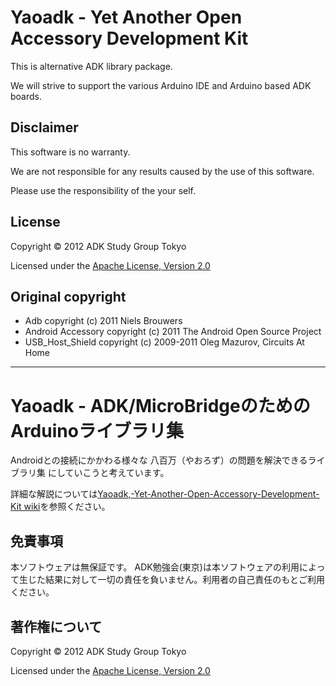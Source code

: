 Yaoadk - Yet Another Open Accessory Development Kit
===================================================

This is alternative ADK library package.

We will strive to support the various Arduino IDE and Arduino based ADK boards.

Disclaimer
----------
This software is no warranty.

We are not responsible for any results caused by the use of this software.

Please use the responsibility of the your self.

License
-------
Copyright &copy; 2012 ADK Study Group Tokyo

Licensed under the [Apache License, Version 2.0][Apache]

Original copyright
------------------
+ Adb copyright (c) 2011 Niels Brouwers
+ Android Accessory copyright (c) 2011 The Android Open Source Project
+ USB_Host_Shield copyright (c) 2009-2011 Oleg Mazurov, Circuits At Home


-----------------------------------------------------------------

Yaoadk - ADK/MicroBridgeのためのArduinoライブラリ集
====================================================

Androidとの接続にかかわる様々な 八百万（やおろず）の問題を解決できるライブラリ集 にしていこうと考えています。

詳細な解説については[Yaoadk,-Yet-Another-Open-Accessory-Development-Kit wiki][wiki]を参照ください。

免責事項
--------
本ソフトウェアは無保証です。
ADK勉強会(東京)は本ソフトウェアの利用によって生じた結果に対して一切の責任を負いません。利用者の自己責任のもとご利用ください。

著作権について
--------------
Copyright &copy; 2012 ADK Study Group Tokyo

Licensed under the [Apache License, Version 2.0][Apache]

[Apache]: http://www.apache.org/licenses/LICENSE-2.0
[wiki]: https://github.com/ADKstudyGroupTokyo/Yaoadk/wiki/Yaoadk
